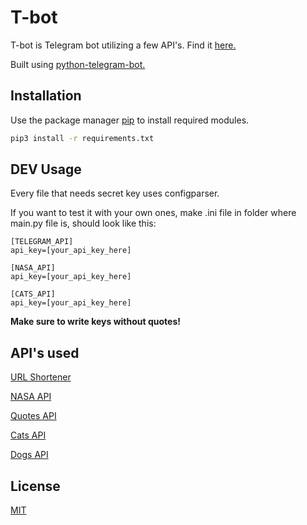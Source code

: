 # T-bot

T-bot is Telegram bot utilizing a few API's. Find it [here.](https://t.me/awsmm_bot) 

Built using [python-telegram-bot.](https://github.com/python-telegram-bot/python-telegram-bot)

## Installation

Use the package manager [pip](https://pip.pypa.io/en/stable/) to install required modules.

```bash
pip3 install -r requirements.txt
```

## DEV Usage

Every file that needs secret key uses configparser. 

If you want to test it with your own ones, make .ini file in folder where main.py file is, should look like this:

```
[TELEGRAM_API]
api_key=[your_api_key_here]

[NASA_API]
api_key=[your_api_key_here]

[CATS_API]
api_key=[your_api_key_here]

```

**Make sure to write keys without quotes!**

## API's used
[URL Shortener](https://goolnk.com/)

[NASA API](https://api.nasa.gov/)

[Quotes API](http://quotable.io/)

[Cats API](https://thecatapi.com/)

[Dogs API](https://random.dog/)


## License
[MIT](https://choosealicense.com/licenses/mit/)
